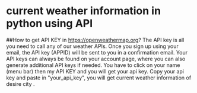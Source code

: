 # current weather information in python using API


##How to get API KEY in https://openweathermap.org?
The API key is all you need to call any of our weather APIs. 
Once you sign up using your email, the API key (APPID) will be sent to you in a confirmation email. 
Your API keys can always be found on your account page, where you can also generate additional API keys if needed. 
You have to click on your name (menu bar) then my API KEY and you will get your api key.
Copy your api key and paste in "your_api_key", you will get current weather information of desire city .
